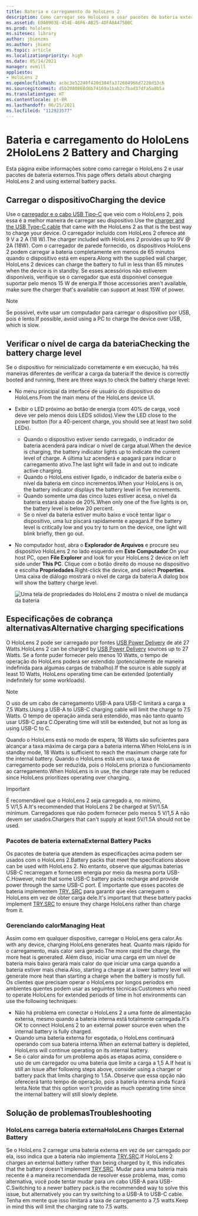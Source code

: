 ```yaml
---
title: Bateria e carregamento do HoloLens 2
description: Como carregar seu HoloLens e usar pacotes de bateria externos.
ms.assetid: E0AB903E-454E-46F6-AB25-4DFA0A475B0C
ms.prod: hololens
ms.sitesec: library
author: jbienzms
ms.author: jbienz
ms.topic: article
ms.localizationpriority: high
ms.date: 05/14/2021
manager: evmill
appliesto:
- HoloLens 2
ms.openlocfilehash: acbc3e52240f420d384fa372684966d7220d53c6
ms.sourcegitcommit: d5b2080868d6b74169a1bab2c7bad37dfa5a8b5a
ms.translationtype: HT
ms.contentlocale: pt-BR
ms.lasthandoff: 06/25/2021
ms.locfileid: "112923577"
---
```

# <a name="hololens-2-battery-and-charging"></a><span data-ttu-id="45421-103">Bateria e carregamento do HoloLens 2</span><span class="sxs-lookup"><span data-stu-id="45421-103">HoloLens 2 Battery and Charging</span></span>

<span data-ttu-id="45421-104">Esta página exibe informações sobre como carregar o HoloLens 2 e usar pacotes de bateria externos.</span><span class="sxs-lookup"><span data-stu-id="45421-104">This page offers details about charging HoloLens 2 and using external battery packs.</span></span>

## <a name="charging-the-device"></a><span data-ttu-id="45421-105">Carregar o dispositivo</span><span class="sxs-lookup"><span data-stu-id="45421-105">Charging the device</span></span>

<span data-ttu-id="45421-106">Use o [carregador e o cabo USB Tipo-C](https://www.microsoft.com/en-us/p/microsoft-hololens-2-usb-c-charger-cable/8vj21f2z8pk5?rtc=1) que veio com o HoloLens 2, pois essa é a melhor maneira de carregar seu dispositivo.</span><span class="sxs-lookup"><span data-stu-id="45421-106">Use the [charger and the USB Type-C cable](https://www.microsoft.com/en-us/p/microsoft-hololens-2-usb-c-charger-cable/8vj21f2z8pk5?rtc=1) that came with the HoloLens 2 as that is the best way to charge your device.</span></span> <span data-ttu-id="45421-107">O carregador incluído com HoloLens 2 oferece até 9 V a 2 A (18 W).</span><span class="sxs-lookup"><span data-stu-id="45421-107">The charger included with HoloLens 2 provides up to 9V @ 2A (18W).</span></span> <span data-ttu-id="45421-108">Com o carregador de parede fornecido, os dispositivos HoloLens 2 podem carregar a bateria completamente em menos de 65 minutos quando o dispositivo está em espera.</span><span class="sxs-lookup"><span data-stu-id="45421-108">Along with the supplied wall charger, HoloLens 2 devices can charge the battery to full in less than 65 minutes when the device is in standby.</span></span> <span data-ttu-id="45421-109">Se esses acessórios não estiverem disponíveis, verifique se o carregador que está disponível consegue suportar pelo menos 15 W de energia.</span><span class="sxs-lookup"><span data-stu-id="45421-109">If those accessories aren't available, make sure the charger that's available can support at least 15W of power.</span></span>

> [!NOTE]
> <span data-ttu-id="45421-110">Se possível, evite usar um computador para carregar o dispositivo por USB, pois é lento.</span><span class="sxs-lookup"><span data-stu-id="45421-110">If possible, avoid using a PC to charge the device over USB, which is slow.</span></span>

## <a name="checking-the-battery-charge-level"></a><span data-ttu-id="45421-111">Verificar o nível de carga da bateria</span><span class="sxs-lookup"><span data-stu-id="45421-111">Checking the battery charge level</span></span>
<span data-ttu-id="45421-112">Se o dispositivo for reinicializado corretamente e em execução, há três maneiras diferentes de verificar a carga da bateria:</span><span class="sxs-lookup"><span data-stu-id="45421-112">If the device is correctly booted and running, there are three ways to check the battery charge level:</span></span>

- <span data-ttu-id="45421-113">No menu principal da interface de usuário do dispositivo do HoloLens.</span><span class="sxs-lookup"><span data-stu-id="45421-113">From the main menu of the HoloLens device UI.</span></span>
- <span data-ttu-id="45421-114">Exibir o LED próximo ao botão de energia (com 40% de carga, você deve ver pelo menos dois LEDS sólidos).</span><span class="sxs-lookup"><span data-stu-id="45421-114">View the LED close to the power button (for a 40-percent charge, you should see at least two solid LEDs).</span></span>
    - <span data-ttu-id="45421-115">Quando o dispositivo estiver sendo carregado, o indicador de bateria acenderá para indicar o nível de carga atual.</span><span class="sxs-lookup"><span data-stu-id="45421-115">When the device is charging, the battery indicator lights up to indicate the current level of charge.</span></span>  <span data-ttu-id="45421-116">A última luz acenderá e apagará para indicar o carregamento ativo.</span><span class="sxs-lookup"><span data-stu-id="45421-116">The last light will fade in and out to indicate active charging.</span></span>
    - <span data-ttu-id="45421-117">Quando o HoloLens estiver ligado, o indicador de bateria exibe o nível da bateria em cinco incrementos.</span><span class="sxs-lookup"><span data-stu-id="45421-117">When your HoloLens is on, the battery indicator displays the battery level in five increments.</span></span>
    - <span data-ttu-id="45421-118">Quando somente uma das cinco luzes estiver acesa, o nível da bateria estará abaixo de 20%.</span><span class="sxs-lookup"><span data-stu-id="45421-118">When only one of the five lights is on, the battery level is below 20 percent.</span></span>
    - <span data-ttu-id="45421-119">Se o nível da bateria estiver muito baixo e você tentar ligar o dispositivo, uma luz piscará rapidamente e apagará.</span><span class="sxs-lookup"><span data-stu-id="45421-119">If the battery level is critically low and you try to turn on the device, one light will blink briefly, then go out.</span></span>
- <span data-ttu-id="45421-120">No computador host, abra o **Explorador de Arquivos** e procure seu dispositivo HoloLens 2 no lado esquerdo em **Este Computador**.</span><span class="sxs-lookup"><span data-stu-id="45421-120">On your host PC, open **File Explorer** and look for your HoloLens 2 device on left side under **This PC**.</span></span> <span data-ttu-id="45421-121">Clique com o botão direito do mouse no dispositivo e escolha **Propriedades**.</span><span class="sxs-lookup"><span data-stu-id="45421-121">Right-click the device, and select **Properties**.</span></span> <span data-ttu-id="45421-122">Uma caixa de diálogo mostrará o nível de carga da bateria.</span><span class="sxs-lookup"><span data-stu-id="45421-122">A dialog box will show the battery charge level.</span></span>

   ![Uma tela de propriedades do HoloLens 2 mostra o nível de mudança da bateria](images/ResetRecovery2.png)

## <a name="alternative-charging-specifications"></a><span data-ttu-id="45421-124">Especificações de cobrança alternativas</span><span class="sxs-lookup"><span data-stu-id="45421-124">Alternative charging specifications</span></span>

<span data-ttu-id="45421-125">O HoloLens 2 pode ser carregado por fontes [USB Power Delivery](https://www.usb.org/usb-charger-pd) de até 27 Watts.</span><span class="sxs-lookup"><span data-stu-id="45421-125">HoloLens 2 can be charged by [USB Power Delivery](https://www.usb.org/usb-charger-pd) sources up to 27 Watts.</span></span> <span data-ttu-id="45421-126">Se a fonte puder fornecer pelo menos 10 Watts, o tempo de operação do HoloLens poderá ser estendido (potencialmente de maneira indefinida para algumas cargas de trabalho).</span><span class="sxs-lookup"><span data-stu-id="45421-126">If the source is able supply at least 10 Watts, HoloLens operating time can be extended (potentially indefinitely for some workloads).</span></span> 

> [!NOTE]
> <span data-ttu-id="45421-127">O uso de um cabo de carregamento USB-A para USB-C limitará a carga a 7,5 Watts.</span><span class="sxs-lookup"><span data-stu-id="45421-127">Using a USB-A to USB-C charging cable will limit the charge to 7.5 Watts.</span></span> <span data-ttu-id="45421-128">O tempo de operação ainda será estendido, mas não tanto quanto usar USB-C para C.</span><span class="sxs-lookup"><span data-stu-id="45421-128">Operating time will still be extended, but not as long as using USB-C to C.</span></span>

<span data-ttu-id="45421-129">Quando o HoloLens está no modo de espera, 18 Watts são suficientes para alcançar a taxa máxima de carga para a bateria interna.</span><span class="sxs-lookup"><span data-stu-id="45421-129">When HoloLens is in standby mode, 18 Watts is sufficient to reach the maximum charge rate for the internal battery.</span></span> <span data-ttu-id="45421-130">Quando o HoloLens está em uso, a taxa de carregamento pode ser reduzida, pois o HoloLens prioriza o funcionamento ao carregamento.</span><span class="sxs-lookup"><span data-stu-id="45421-130">When HoloLens is in use, the charge rate may be reduced since HoloLens prioritizes operating over charging.</span></span>

> [!IMPORTANT]
> <span data-ttu-id="45421-131">É recomendável que o HoloLens 2 seja carregado a, no mínimo, 5 V/1,5 A.</span><span class="sxs-lookup"><span data-stu-id="45421-131">It's recommended that HoloLens 2 be charged at 5V/1.5A minimum.</span></span> <span data-ttu-id="45421-132">Carregadores que não podem fornecer pelo menos 5 V/1,5 A não devem ser usados.</span><span class="sxs-lookup"><span data-stu-id="45421-132">Chargers that can't supply at least 5V/1.5A should not be used.</span></span> 

### <a name="external-battery-packs"></a><span data-ttu-id="45421-133">Pacotes de bateria externa</span><span class="sxs-lookup"><span data-stu-id="45421-133">External Battery Packs</span></span>

<span data-ttu-id="45421-134">Os pacotes de bateria que atendem às especificações acima podem ser usados com o HoloLens 2.</span><span class="sxs-lookup"><span data-stu-id="45421-134">Battery packs that meet the specifications above can be used with HoloLens 2.</span></span> <span data-ttu-id="45421-135">No entanto, observe que algumas baterias USB-C recarregam e fornecem energia por meio da mesma porta USB-C.</span><span class="sxs-lookup"><span data-stu-id="45421-135">However, note that some USB-C battery packs recharge and provide power through the same USB-C port.</span></span> <span data-ttu-id="45421-136">É importante que esses pacotes de bateria implementem [TRY. SRC](https://usb.org/document-library/usb-type-cr-cable-and-connector-specification-revision-20) para garantir que eles carreguem o HoloLens em vez de obter carga dele.</span><span class="sxs-lookup"><span data-stu-id="45421-136">It's important that these battery packs implement [TRY.SRC](https://usb.org/document-library/usb-type-cr-cable-and-connector-specification-revision-20) to ensure they charge HoloLens rather than charge from it.</span></span> 

### <a name="managing-heat"></a><span data-ttu-id="45421-137">Gerenciando calor</span><span class="sxs-lookup"><span data-stu-id="45421-137">Managing Heat</span></span>

<span data-ttu-id="45421-138">Assim como em qualquer dispositivo, carregar o HoloLens gera calor.</span><span class="sxs-lookup"><span data-stu-id="45421-138">As with any device, charging HoloLens generates heat.</span></span> <span data-ttu-id="45421-139">Quanto mais rápido for o carregamento, mais calor será gerado.</span><span class="sxs-lookup"><span data-stu-id="45421-139">The more rapid the charge, the more heat is generated.</span></span> <span data-ttu-id="45421-140">Além disso, iniciar uma carga em um nível de bateria mais baixo gerará mais calor do que iniciar uma carga quando a bateria estiver mais cheia.</span><span class="sxs-lookup"><span data-stu-id="45421-140">Also, starting a charge at a lower battery level will generate more heat than starting a charge when the battery is mostly full.</span></span> <span data-ttu-id="45421-141">Os clientes que precisam operar o HoloLens por longos períodos em ambientes quentes podem usar as seguintes técnicas:</span><span class="sxs-lookup"><span data-stu-id="45421-141">Customers who need to operate HoloLens for extended periods of time in hot environments can use the following techniques:</span></span>

- <span data-ttu-id="45421-142">Não há problema em conectar o HoloLens 2 a uma fonte de alimentação externa, mesmo quando a bateria interna está totalmente carregada.</span><span class="sxs-lookup"><span data-stu-id="45421-142">It's OK to connect HoloLens 2 to an external power source even when the internal battery is fully charged.</span></span>
- <span data-ttu-id="45421-143">Quando uma bateria externa for esgotada, o HoloLens continuará operando com sua bateria interna.</span><span class="sxs-lookup"><span data-stu-id="45421-143">When an external battery is depleted, HoloLens will continue operating on its internal battery.</span></span>    
- <span data-ttu-id="45421-144">Se o calor ainda for um problema após as etapas acima, considere o uso de um carregador ou uma bateria que limite a carga a 1,5 A.</span><span class="sxs-lookup"><span data-stu-id="45421-144">If heat is still an issue after following steps above, consider using a charger or battery pack that limits charging to 1.5A.</span></span> <span data-ttu-id="45421-145">Observe que essa opção não oferecerá tanto tempo de operação, pois a bateria interna ainda ficará lenta.</span><span class="sxs-lookup"><span data-stu-id="45421-145">Note that this option won't provide as much operating time since the internal battery will still slowly deplete.</span></span>

## <a name="troubleshooting"></a><span data-ttu-id="45421-146">Solução de problemas</span><span class="sxs-lookup"><span data-stu-id="45421-146">Troubleshooting</span></span>


### <a name="hololens-charges-external-battery"></a><span data-ttu-id="45421-147">HoloLens carrega bateria externa</span><span class="sxs-lookup"><span data-stu-id="45421-147">HoloLens Charges External Battery</span></span>
<span data-ttu-id="45421-148">Se o HoloLens 2 carregar uma bateria externa em vez de ser carregado por ela, isso indica que a bateria não implementa [TRY.SRC](https://usb.org/document-library/usb-type-cr-cable-and-connector-specification-revision-20).</span><span class="sxs-lookup"><span data-stu-id="45421-148">If HoloLens 2 charges an external battery rather than being charged by it, this indicates that the battery doesn't implement [TRY.SRC](https://usb.org/document-library/usb-type-cr-cable-and-connector-specification-revision-20).</span></span> <span data-ttu-id="45421-149">Mudar para uma bateria mais recente é a maneira recomendada de resolver esse problema, mas, como alternativa, você pode tentar mudar para um cabo USB-A para USB-C.</span><span class="sxs-lookup"><span data-stu-id="45421-149">Switching to a newer battery pack is the recommended way to solve this issue, but alternatively you can try switching to a USB-A to USB-C cable.</span></span> <span data-ttu-id="45421-150">Tenha em mente que isso limitará a taxa de carregamento a 7,5 watts.</span><span class="sxs-lookup"><span data-stu-id="45421-150">Keep in mind this will limit the charging rate to 7.5 watts.</span></span>
